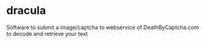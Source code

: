 # dracula
Software to submit a image/captcha to webservice of DeathByCaptcha.com to decode and retrieve your text
